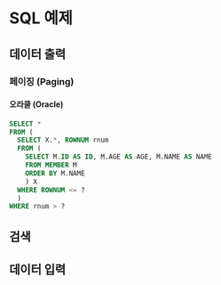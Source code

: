 # SQL 예제

## 데이터 출력

### 페이징 (Paging)

#### 오라클 (Oracle)

```sql
SELECT *
FROM (
  SELECT X.*, ROWNUM rnum
  FROM (
    SELECT M.ID AS ID, M.AGE AS AGE, M.NAME AS NAME
    FROM MEMBER M
    ORDER BY M.NAME
    ) X
  WHERE ROWNUM <= ?
  )
WHERE rnum > ?
```

## 검색

## 데이터 입력